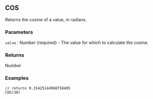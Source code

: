 ## COS

Returns the cosine of a value, in radians.

### Parameters
`value` : Number (required) - The value for which to calculate the cosine.

### Returns
Number

### Examples
```
// returns 0.15425144988758405
COS(30)
```